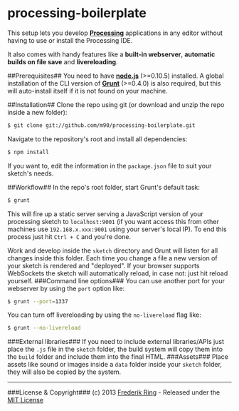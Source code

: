 processing-boilerplate
======================

This setup lets you develop **[Processing](http://www.processing.org)** applications in any editor without having to use or install the Processing IDE.

It also comes with handy features like a **built-in webserver**, **automatic builds on file save** and **livereloading**.

##Prerequisites##
You need to have **[node.js](http://nodejs.org)** (>=0.10.5) installed. A global installation of the CLI version of **[Grunt](http://gruntjs.com)** (>=0.4.0) is also required, but this will auto-install itself if it is not found on your machine.

##Installation##
Clone the repo using git (or download and unzip the repo inside a new folder):
```sh
$ git clone git://github.com/m90/processing-boilerplate.git
```
Navigate to the repository's root and install all dependencies:
```sh
$ npm install
```
If you want to, edit the information in the `package.json` file to suit your sketch's needs.

##Workflow##
In the repo's root folder, start Grunt's default task:
```sh
$ grunt
```
This will fire up a static server serving a JavaScript version of your processing sketch to `localhost:9001` (if you want access this from other machines use `192.168.x.xxx:9001` using your server's local IP). To end this process just hit `Ctrl + C` and you're done.

Work and develop inside the `sketch` directory and Grunt will listen for all changes inside this folder. Each time you change a file a new version of your sketch is rendered and "deployed". If your browser supports WebSockets the sketch will automatically reload, in case not: just hit reload yourself.
###Command line options###
You can use another port for your webserver by using the `port` option like:
```sh
$ grunt --port=1337
```
You can turn off livereloading by using the `no-livereload` flag like:
```sh
$ grunt --no-livereload
```
###External libraries###
If you need to include external libraries/APIs just place the `.js` file in the `sketch` folder, the build system will copy them into the `build` folder and include them into the final HTML.
###Assets###
Place assets like sound or images inside a `data` folder inside your `sketch` folder, they will also be copied by the system.
***
###License & Copyright###
(c) 2013 [Frederik Ring](http://www.frederikring.com) - Released under the [MIT License](http://opensource.org/licenses/MIT)
